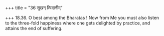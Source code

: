 +++
title = "36 सुखन् त्विदानीम्"

+++
18.36. O best among the Bharatas ! Now from Me you must also listen to
the three-fold happiness where one gets delighted by practice, and
attains the end of suffering.
